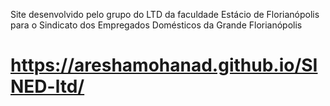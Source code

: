  Site desenvolvido pelo grupo do LTD da faculdade Estácio de Florianópolis para o Sindicato dos Empregados Domésticos da Grande Florianópolis 
# https://areshamohanad.github.io/SINED-ltd/
